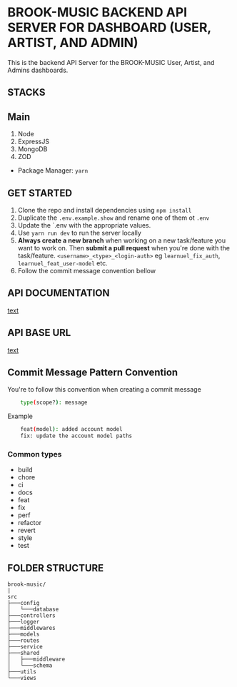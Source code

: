 # BROOK-MUSIC BACKEND API SERVER FOR DASHBOARD (USER, ARTIST, AND ADMIN)

This is the backend API Server for the BROOK-MUSIC User, Artist, and Admins dashboards.

## STACKS

## Main

1. Node
2. ExpressJS
3. MongoDB
4. ZOD

- Package Manager: `yarn`

## GET STARTED

1. Clone the repo and install dependencies using `npm install`
2. Duplicate the `.env.example.show` and rename one of them ot `.env`
3. Update the `.env with the appropriate values.
4. Use `yarn run dev` to run the server locally
5. **Always create a new branch** when working on a new task/feature you want to work on. Then **submit a pull request** when you're done with the task/feature. `<username>_<type>_<login-auth>` eg `learnuel_fix_auth`, `learnuel_feat_user-model` etc.
6. Follow the commit message convention bellow

## API DOCUMENTATION  
[text](https://documenter.getpostman.com/view/20542554/2sB2cRCj59)

## API BASE URL
[text](https://brook-music-api.onrender.com/api/v1)
## Commit Message Pattern Convention
You're to follow this convention when creating a commit message

```bash
    type(scope?): message
```

Example

```bash
    feat(model): added account model
    fix: update the account model paths
``` 

### Common types

- build
- chore
- ci
- docs
- feat
- fix
- perf
- refactor
- revert
- style
- test

## FOLDER STRUCTURE
```
brook-music/
|
src
├───config
│   └───database
├───controllers
├───logger
├───middlewares
├───models
├───routes
├───service
├───shared
│   ├───middleware
│   └───schema
├───utils
└───views
```